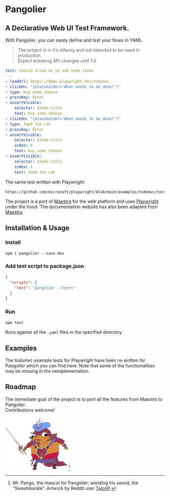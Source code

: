 # Pangolier
## A Declarative Web UI Test Framework.  
With Pangolier, you can easily define and test your flows in YAML.

>  The project is in it’s infancy and not intended to be used in production.  
   Expect breaking API changes until 1.0

```yaml
test: should allow me to add todo items
---
- loadUrl: https://demo.playwright.dev/todomvc
- clickOn: "[placeholder='What needs to be done?']"
- type: buy some cheese
- pressKey: Enter
- assertVisible:
    selector: $todo-title
    text: buy some cheese
- clickOn: "[placeholder='What needs to be done?']"
- type: feed the cat
- pressKey: Enter
- assertVisible:
    selector: $todo-title
    index: 0
    text: buy some cheese
- assertVisible:
    selector: $todo-title
    index: 1
    text: feed the cat
```

The same test written with Playwright:
```
https://github.com/microsoft/playwright/blob/main/examples/todomvc/tests/integration.spec.ts#L20
```

The project is a port of [Maestro](https://maestro.mobile.dev/) for the web platform and uses [Playwright](https://playwright.dev/) under the hood. The documentation website has also been adapted from [Maestro](https://maestro.mobile.dev/).

## Installation & Usage

### Install
```shell
npm i pangolier --save-dev
```

### Add test script to package.json
```json
{
  "scripts": {
    "test": "pangolier ./tests"
  }
}
```

### Run
```shell
npm test
```
Runs against all the `.yaml` files in the specified directory.

## Examples

The todomvc example tests for Playwright have been re-written for Pangolier which you can find here. Note that some of the functionalities may be missing in the reimplementation.

## Roadmap
The immediate goal of the project is to port all the features from Maestro to Pangolier.  
Contributions welcome!

<img src="./docs/assets/pango.png" alt="mr. pango" width="200px;"/>[^pango]
[^pango]: Mr. Pango, the mascot for Pangolier; wielding his sword, the “Swashbuckle”.
Artwork by Reddit user [TalonP](https://www.reddit.com/user/TalonP/).</small>
